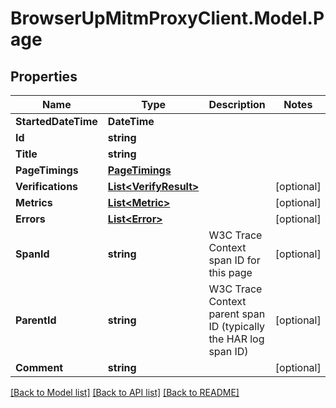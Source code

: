 # BrowserUpMitmProxyClient.Model.Page

## Properties

Name | Type | Description | Notes
------------ | ------------- | ------------- | -------------
**StartedDateTime** | **DateTime** |  | 
**Id** | **string** |  | 
**Title** | **string** |  | 
**PageTimings** | [**PageTimings**](PageTimings.md) |  | 
**Verifications** | [**List&lt;VerifyResult&gt;**](VerifyResult.md) |  | [optional] 
**Metrics** | [**List&lt;Metric&gt;**](Metric.md) |  | [optional] 
**Errors** | [**List&lt;Error&gt;**](Error.md) |  | [optional] 
**SpanId** | **string** | W3C Trace Context span ID for this page | [optional] 
**ParentId** | **string** | W3C Trace Context parent span ID (typically the HAR log span ID) | [optional] 
**Comment** | **string** |  | [optional] 

[[Back to Model list]](../../README.md#documentation-for-models) [[Back to API list]](../../README.md#documentation-for-api-endpoints) [[Back to README]](../../README.md)

